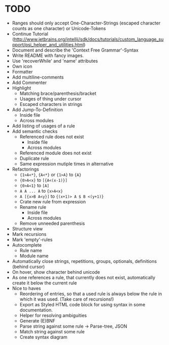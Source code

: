 # TODO
* Ranges should only accept One-Character-Strings (escaped character counts as one character) or Unicode-Tokens
* Continue Tutorial (http://www.jetbrains.org/intellij/sdk/docs/tutorials/custom_language_support/psi_helper_and_utilities.html)
* Document and describe the 'Context Free Grammar'-Syntax
* Write README with fancy images.
* Use 'recoverWhile' and 'name' attributes
* Own icon
* Formatter
* Add multiline-comments
* Add Commenter
* Highlight
    * Matching brace/parenthesis/bracket
    * Usages of thing under cursor
    * Escaped characters in strings
* Add Jump-To-Definition
    * Inside file
    * Across modules
* Add listing of usages of a rule
* Add semantic checks
    * Referenced rule does not exist
        * Inside file
        * Across modules
    * Referenced module does not exist
    * Duplicate rule
    * Same expression mutiple times in alternative
* Refactorings
    * `{1>A<*}`, `{A<*}` or `{1>A}` to `{A}`
    * `{0>A<x}` to `[{A<(x-1)}]`
    * `{0>A<1}` to `[A]`
    * `A A ... A` to `{x>A<x}`
    * `A [{x>B A<y}]` to `{(x+1)> A $ B <(y+1)}`
    * Crate new rule from expression
    * Rename rule
        * Inside file
        * Across modules
    * Remove unneeded parenthesis
* Structure view
* Mark recursions
* Mark 'empty'-rules
* Autocomplete
    * Rule name
    * Module name
* Automatically close strings, repetitions, groups, optionals, definitions (behind cursor)
* On hover, show character behind unicode    
* As one references a rule, that currently does not exist, automatically create it below the current rule
* Nice to haves
    * Reordering of entries, so that a used rule is always below the rule in which it was used. (Take care of recursions!)
    * Export as Styled HTML code block for using syntax in some documentation.
    * Helper for resolving ambiguities
    * Generate (E)BNF
    * Parse string against some rule -> Parse-tree, JSON
    * Match string against some rule
    * Create syntax diagram